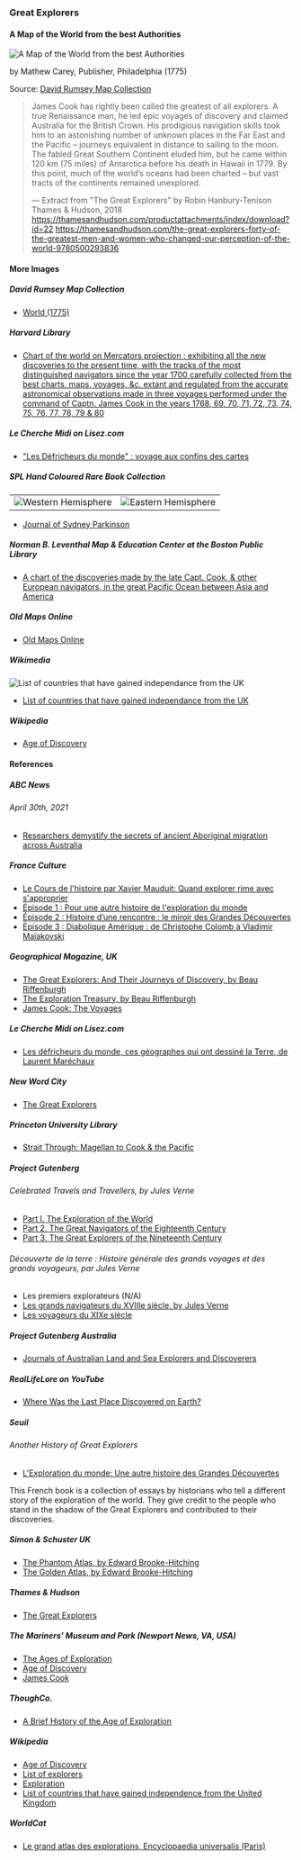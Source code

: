### Great Explorers

#### A Map of the World from the best Authorities

![A Map of the World from the best Authorities](pictures/15x10cm-world-map-from-best-authorities.jpg)

by Mathew Carey, Publisher, Philadelphia (1775)

Source: [David Rumsey Map Collection](https://www.davidrumsey.com/luna/servlet/detail/RUMSEY~8~1~238985~5512172:A-Map-of-the-World-from-the-best-Au)

> James Cook has rightly been called the greatest of all explorers.
> A true Renaissance man, he led epic voyages of discovery and claimed
> Australia for the British Crown. His prodigious navigation skills took
> him to an astonishing number of unknown places in the Far East and the
> Pacific – journeys equivalent in distance to sailing to the moon. The
> fabled Great Southern Continent eluded him, but he came within 120 km
> (75 miles) of Antarctica before his death in Hawaii in 1779. By this point,
> much of the world’s oceans had been charted – but vast tracts of the
> continents remained unexplored.
>
> — Extract from "The Great Explorers" by Robin Hanbury-Tenison
> Thames & Hudson, 2018
> https://thamesandhudson.com/productattachments/index/download?id=22
> https://thamesandhudson.com/the-great-explorers-forty-of-the-greatest-men-and-women-who-changed-our-perception-of-the-world-9780500293836

#### More Images

##### David Rumsey Map Collection

* [World (1775)](https://www.davidrumsey.com/luna/servlet/detail/RUMSEY~8~1~29114~112049:World-)

##### Harvard Library

* [Chart of the world on Mercators projection : exhibiting all the new discoveries to the present time, with the tracks of the most distinguished navigators since the year 1700 carefully collected from the best charts, maps, voyages, &c. extant and regulated from the accurate astronomical observations made in three voyages performed under the command of Captn. James Cook in the years 1768, 69, 70, 71, 72, 73, 74, 75, 76, 77, 78, 79 & 80](https://iiif.lib.harvard.edu/manifests/view/ids:10977369)

##### Le Cherche Midi on Lisez.com

* ["Les Défricheurs du monde" : voyage aux confins des cartes](https://www.lisez.com/actualites/les-defricheurs-du-monde-voyage-aux-confins-des-cartes/1938)

##### SPL Hand Coloured Rare Book Collection

|||
|---|---|
| ![Western Hemisphere](pictures/sydney-parkinson-journal-003.jpg)|![Eastern Hemisphere](pictures/sydney-parkinson-journal-002.jpg) |

* [Journal of Sydney Parkinson](http://www.splrarebooks.com/collection/view/a-journal-of-a-voyage-to-the-south-seas-in-his-majestys-ship-the-endeavour-)

##### Norman B. Leventhal Map & Education Center at the Boston Public Library

* [A chart of the discoveries made by the late Capt. Cook, & other European navigators, in the great Pacific Ocean between Asia and America](https://collections.leventhalmap.org/search/commonwealth:kk91fr50t)

##### Old Maps Online

* [Old Maps Online](https://www.oldmapsonline.org/)

##### Wikimedia

![List of countries that have gained independance from the UK](pictures/List_of_countries_gained_independance_from_the_UK_2.svg)

* [List of countries that have gained independance from the UK](https://commons.wikimedia.org/wiki/File:List_of_countries_gained_independance_from_the_UK_2.svg)

##### Wikipedia

* [Age of Discovery](https://en.wikipedia.org/wiki/Age_of_Discovery)

#### References

##### ABC News

###### April 30th, 2021

* [Researchers demystify the secrets of ancient Aboriginal migration across Australia](https://www.abc.net.au/news/2021-04-30/research-into-ancient-aboriginal-migration-across-australia/100105902)

##### France Culture

* [Le Cours de l'histoire par Xavier Mauduit: Quand explorer rime avec s'approprier](https://www.franceculture.fr/emissions/series/quand-explorer-rime-avec-sapproprier)
* [Épisode 1 : Pour une autre histoire de l'exploration du monde](https://www.franceculture.fr/emissions/le-cours-de-lhistoire/quand-explorer-rime-avec-sapproprier-14-pour-une-autre-histoire-de-lexploration-du-monde)
* [Épisode 2 : Histoire d’une rencontre : le miroir des Grandes Découvertes](https://www.franceculture.fr/emissions/le-cours-de-lhistoire/quand-explorer-rime-avec-sapproprier-24-histoire-dune-rencontre-le-miroir-des-grandes-decouvertes)
* [Épisode 3 : Diabolique Amérique : de Christophe Colomb à Vladimir Maïakovski](https://www.franceculture.fr/emissions/le-cours-de-lhistoire/quand-explorer-rime-avec-sapproprier-34-diabolique-amerique-de-christophe-colomb-a-vladimir)

##### Geographical Magazine, UK

* [The Great Explorers: And Their Journeys of Discovery, by Beau Riffenburgh](https://geographical.co.uk/reviews/books/item/2691-the-great-explorers-and-their-journeys-of-discovery)
* [The Exploration Treasury, by Beau Riffenburgh](https://geographical.co.uk/reviews/books/item/2226-the-exploration-treasury-by-beau-riffenburgh)
* [James Cook: The Voyages](https://geographical.co.uk/reviews/exhibitions/item/2726-james-cook-the-voyages)

##### Le Cherche Midi on Lisez.com

* [Les défricheurs du monde, ces géographes qui ont dessiné la Terre, de Laurent Maréchaux](https://www.lisez.com/livre-grand-format/les-defricheurs-du-monde/9782749163956)

##### New Word City

* [The Great Explorers](http://www.newwordcity.com/books/biographies/the-great-explorers/)

##### Princeton University Library

* [Strait Through: Magellan to Cook & the Pacific](https://lib-dbserver.princeton.edu/visual_materials/maps/websites/pacific/contents.html)

##### Project Gutenberg

###### Celebrated Travels and Travellers, by Jules Verne

* [Part I. The Exploration of the World](https://www.gutenberg.org/files/24777/24777-h/24777-h.htm)
* [Part 2. The Great Navigators of the Eighteenth Century](https://www.gutenberg.org/files/25784/25784-h/25784-h.htm)
* [Part 3. The Great Explorers of the Nineteenth Century](https://www.gutenberg.org/files/26658/26658-h/26658-h.htm)

###### Découverte de la terre : Histoire générale des grands voyages et des grands voyageurs, par Jules Verne

* Les premiers explorateurs (N/A)
* [Les grands navigateurs du XVIIIe siècle, by Jules Verne](https://www.gutenberg.org/files/55869/55869-h/55869-h.htm)
* [Les voyageurs du XIXe siècle](https://www.gutenberg.org/files/53439/53439-h/53439-h.htm)

##### Project Gutenberg Australia

* [Journals of Australian Land and Sea Explorers and Discoverers](http://gutenberg.net.au/explorers-journals.html)

##### RealLifeLore on YouTube

* [Where Was the Last Place Discovered on Earth?](https://www.youtube.com/watch?v=HfLVYr38D0Q)

##### Seuil

###### Another History of Great Explorers

* [L'Exploration du monde: Une autre histoire des Grandes Découvertes](http://www.seuil.com/ouvrage/l-exploration-du-monde-collectif/9782021406252)

This French book is a collection of essays by historians
who tell a different story of the exploration of the world.
They give credit to the people who stand in the shadow of
the Great Explorers and contributed to their discoveries.

##### Simon & Schuster UK

* [The Phantom Atlas, by Edward Brooke-Hitching](https://www.simonandschuster.co.uk/books/The-Phantom-Atlas/Edward-Brooke-Hitching/9781471159459)
* [The Golden Atlas, by Edward Brooke-Hitching](https://www.simonandschuster.co.uk/books/The-Golden-Atlas/Edward-Brooke-Hitching/9781471166822)

##### Thames & Hudson

* [The Great Explorers](https://thamesandhudson.com/the-great-explorers-forty-of-the-greatest-men-and-women-who-changed-our-perception-of-the-world-9780500293836)

##### The Mariners’ Museum and Park (Newport News, VA, USA)

* [The Ages of Exploration](https://exploration.marinersmuseum.org/)
* [Age of Discovery](https://exploration.marinersmuseum.org/type/age-of-discovery/)
* [James Cook](https://exploration.marinersmuseum.org/subject/james-cook/)

##### ThoughCo.

* [A Brief History of the Age of Exploration](https://www.thoughtco.com/age-of-exploration-1435006)

##### Wikipedia

* [Age of Discovery](https://en.wikipedia.org/wiki/Age_of_Discovery)
* [List of explorers](https://en.wikipedia.org/wiki/List_of_explorers)
* [Exploration](https://en.wikipedia.org/wiki/Exploration)
* [List of countries that have gained independence from the United Kingdom](https://en.wikipedia.org/wiki/List_of_countries_that_have_gained_independence_from_the_United_Kingdom)

##### WorldCat

* [Le grand atlas des explorations, Encyclopaedia universalis (Paris)](https://www.worldcat.org/title/grand-atlas-des-explorations/oclc/999776317)

